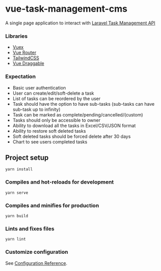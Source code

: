 # vue-task-management-cms
A single page application to interact with [Laravel Task Management API](https://github.com/markmarilag27/laravel-task-management-api)

### Libraries
- [Vuex](https://vuex.vuejs.org/)
- [Vue Router](https://router.vuejs.org/)
- [TailwindCSS](https://tailwindcss.com/)
- [Vue Draggable](https://github.com/SortableJS/Vue.Draggable)

### Expectation 
 - Basic user authentication
 - User can create/edit/soft-delete a task
 - List of tasks can be reordered by the user
 - Task should have the option to have sub-tasks (sub-tasks can have sub-task up to infinity)
 - Task can be marked as complete/pending/cancelled/(custom)
 - Tasks should only be accessible to owner
 - Ability to download all the tasks in Excel/CSV/JSON format
 - Ability to restore soft deleted tasks
 - Soft deleted tasks should be forced delete after 30 days
 - Chart to see users completed tasks

## Project setup
```
yarn install
```

### Compiles and hot-reloads for development
```
yarn serve
```

### Compiles and minifies for production
```
yarn build
```

### Lints and fixes files
```
yarn lint
```

### Customize configuration
See [Configuration Reference](https://cli.vuejs.org/config/).
